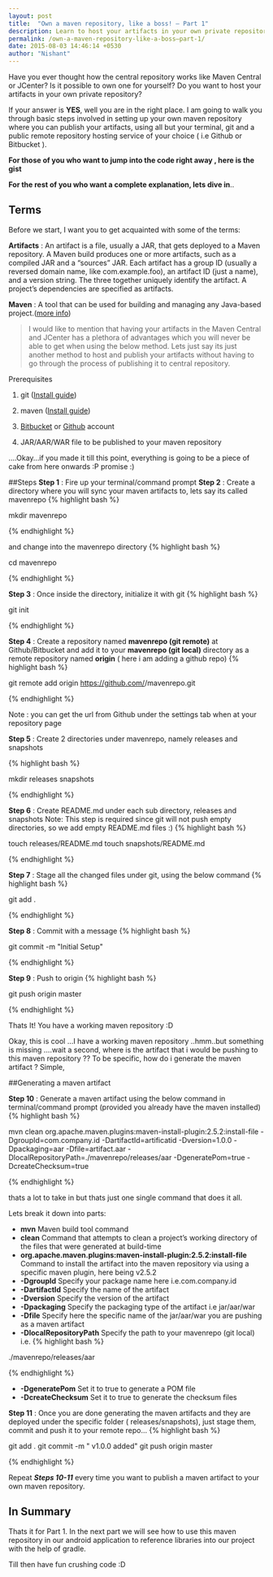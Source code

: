 ```yaml
---
layout: post
title:  "Own a maven repository, like a boss! – Part 1"
description: Learn to host your artifacts in your own private repository!
permalink: /own-a-maven-repository-like-a-boss–part-1/
date: 2015-08-03 14:46:14 +0530
author: "Nishant"
---
```


Have you ever thought how the central repository works like Maven Central or JCenter?
Is it possible to own one for yourself?
Do you want to host your artifacts in your own private repository?

If your answer is **YES**, well you are in the right place. I am going to walk you through basic steps involved in setting up your own maven repository where you can publish your artifacts, using all but your terminal, git and a public remote repository hosting service of your choice ( i.e Github or Bitbucket ).

**For those of you who want to jump into the code right away , here is the gist**

<script src="https://gist.github.com/nisrulz/efb1654eaeb8930591c6.js"></script>

**For the rest of you who want a complete explanation, lets dive in**..

## Terms

Before we start, I want you to get acquainted with some of the terms:

**Artifacts** : An artifact is a file, usually a JAR, that gets deployed to a Maven repository. A Maven build produces one or more artifacts, such as a compiled JAR and a “sources” JAR. Each artifact has a group ID (usually a reversed domain name, like com.example.foo), an artifact ID (just a name), and a version string. The three together uniquely identify the artifact. A project’s dependencies are specified as artifacts.

**Maven** : A tool that can be used for building and managing any Java-based project.([more info](https://maven.apache.org/what-is-maven.html))

> I would like to mention that having your artifacts in the Maven Central and JCenter has a plethora of advantages which you will never be able to get when using the below method.
> Lets just say its just another method to host and publish your artifacts without having to go through the process of publishing it to central repository.

Prerequisites

1. git ([Install guide](https://git-scm.com/book/en/v2/Getting-Started-Installing-Git))

2. maven ([Install guide](https://maven.apache.org/install.html))

3. [Bitbucket](https://bitbucket.org/) or [Github](https://github.com/) account

4. JAR/AAR/WAR file to be published to your maven repository

….Okay…if you made it till this point, everything is going to be a piece of cake from here onwards :P promise :)

##Steps
**Step 1** : Fire up your terminal/command prompt
**Step 2** : Create a directory where you will sync your maven artifacts to, lets say its called mavenrepo
{% highlight bash %}

mkdir mavenrepo

{% endhighlight %}

and change into the mavenrepo directory
{% highlight bash %}

cd mavenrepo

{% endhighlight %}

**Step 3** : Once inside the directory, initialize it with git
{% highlight bash %}

git init

{% endhighlight %}


**Step 4** : Create a repository named **mavenrepo (git remote)** at Github/Bitbucket and add it to your **mavenrepo (git local)** directory as a remote repository named **origin** ( here i am adding a github repo)
{% highlight bash %}

git remote add origin https://github.com/<username>/mavenrepo.git

{% endhighlight %}

Note : you can get the url from Github under the settings tab when at your repository page

<amp-img width="392" height="166" layout="responsive" src="{{ site.baseurl }}/assets/images/posts/copygithuburl.png"></amp-img>

**Step 5** :  Create 2 directories under mavenrepo, namely releases and snapshots

{% highlight bash %}

mkdir releases snapshots

{% endhighlight %}


**Step 6** : Create README.md under each sub directory, releases and snapshots
Note: This step is required since git will not push empty directories, so we add empty README.md files :)
{% highlight bash %}

touch releases/README.md
touch snapshots/README.md

{% endhighlight %}


**Step 7** : Stage all the changed files under git, using the below command
{% highlight bash %}

git add .

{% endhighlight %}


**Step 8** : Commit with a message
{% highlight bash %}

git commit -m "Initial Setup"

{% endhighlight %}


**Step 9** : Push to origin
{% highlight bash %}

git push origin master

{% endhighlight %}

Thats It!
You have a working maven repository :D

Okay, this is cool …I have a working maven repository ..hmm..but something is missing ….wait a second, where is the artifact that i would be pushing to this maven repository ??
To be specific, how do i generate the maven artifact ?
Simple,

##Generating a maven artifact

**Step 10** : Generate a maven artifact using the below command in terminal/command prompt (provided you already have the maven installed)
{% highlight bash %}

mvn clean org.apache.maven.plugins:maven-install-plugin:2.5.2:install-file -DgroupId=com.company.id -DartifactId=artificatid -Dversion=1.0.0 -Dpackaging=aar -Dfile=artifact.aar -DlocalRepositoryPath=./mavenrepo/releases/aar -DgeneratePom=true -DcreateChecksum=true

{% endhighlight %}

thats a lot to take in but thats just one single command that does it all.

Lets break it down into parts:

- **mvn** Maven build tool command
- **clean** Command that attempts to clean a project’s working directory of the files that were generated at build-time
- **org.apache.maven.plugins:maven-install-plugin:2.5.2:install-file** Command to install the artifact into the maven repository via using a specific maven plugin, here being v2.5.2
- **-DgroupId** Specify your package name here i.e.com.company.id
- **-DartifactId** Specify the name of the artifact
- **-Dversion** Specify the version of the artifact
- **-Dpackaging** Specify the packaging type of the artifact i.e jar/aar/war
- **-Dfile** Specify here the specific name of the jar/aar/war you are pushing as a maven artifact
- **-DlocalRepositoryPath** Specify the path to your mavenrepo (git local) i.e.
{% highlight bash %}

./mavenrepo/releases/aar

{% endhighlight %}

- **-DgeneratePom** Set it to true to generate a POM file
- **-DcreateChecksum** Set it to true to generate the checksum files

**Step 11** : Once you are done generating the maven artifacts and they are deployed under the specific folder ( releases/snapshots), just stage them, commit and push it to your remote repo…
{% highlight bash %}

git add .
git commit -m "<artifact> v1.0.0 added"
git push origin master

{% endhighlight %}

Repeat ***Steps 10-11*** every time you want to publish a maven artifact to your own maven repository.

## In Summary
Thats it for Part 1. In the next part we will see how to use this maven repository in our android application to reference libraries into our project with the help of gradle.

Till then have fun crushing code :D
